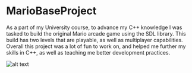 # MarioBaseProject
As a part of my University course, to advance my C++ knowledge I was tasked to build the original Mario arcade game using the SDL library. This build has two levels that are playable, as well as multiplayer capabilities.
Overall this project was a lot of fun to work on, and helped me further my skills in C++, as well as teaching me better development practices.
 
![alt text](https://github.com/GeorgeSHumphreys/MarioBaseProject/blob/main/MarioProject.PNG)
